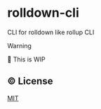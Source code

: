 # rolldown-cli

CLI for rolldown like rollup CLI

> [!WARNING]
> 🚧 This is WIP

## ©️ License

[MIT](https://opensource.org/licenses/MIT)
